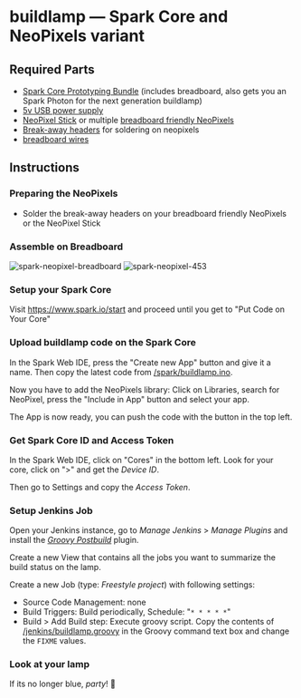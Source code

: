 # buildlamp — Spark Core and NeoPixels variant
## Required Parts

* [Spark Core Prototyping Bundle](https://store.spark.io/?product=prototyping-bundle) (includes breadboard, also gets you an Spark Photon for the next generation buildlamp)
* [5v USB power supply](http://www.adafruit.com/products/501)
* [NeoPixel Stick](http://www.adafruit.com/products/1426) or multiple [breadboard friendly NeoPixels](http://www.adafruit.com/products/1312)
* [Break-away headers](http://www.adafruit.com/products/392) for soldering on neopixels
* [breadboard wires](http://www.adafruit.com/products/153)

## Instructions

### Preparing the NeoPixels
* Solder the break-away headers on your breadboard friendly NeoPixels or the NeoPixel Stick

### Assemble on Breadboard
![spark-neopixel-breadboard](https://cloud.githubusercontent.com/assets/172415/5819579/32925982-a0bf-11e4-972f-549e74845e50.png) ![spark-neopixel-453](https://cloud.githubusercontent.com/assets/172415/5835355/d44bec72-a167-11e4-91bf-c99b1a6cf410.jpg)

### Setup your Spark Core
Visit https://www.spark.io/start and proceed until you get to "Put Code on Your Core"

### Upload buildlamp code on the Spark Core
In the Spark Web IDE, press the "Create new App" button and give it a name.
Then copy the latest code from [/spark/buildlamp.ino](/robbi5/buildlamp/blob/master/spark/buildlamp.ino). 

Now you have to add the NeoPixels library: Click on Libraries, search for NeoPixel, press the "Include in App" button and select your app.

The App is now ready, you can push the code with the button in the top left.

### Get Spark Core ID and Access Token

In the Spark Web IDE, click on "Cores" in the bottom left. Look for your core, click on ">" and get the _Device ID_.

Then go to Settings and copy the _Access Token_.

### Setup Jenkins Job

Open your Jenkins instance, go to _Manage Jenkins_ > _Manage Plugins_ and install the [_Groovy Postbuild_](https://wiki.jenkins-ci.org/display/JENKINS/Groovy+Postbuild+Plugin) plugin.

Create a new View that contains all the jobs you want to summarize the build status on the lamp.

Create a new Job (type: _Freestyle project_) with following settings:
* Source Code Management: none
* Build Triggers: Build periodically, Schedule: "`* * * * *`"
* Build > Add Build step: Execute groovy script. Copy the contents of [/jenkins/buildlamp.groovy](/robbi5/buildlamp/blob/master/jenkins/buildlamp.groovy) in the Groovy command text box and change the `FIXME` values.

### Look at your lamp

If its no longer blue, *party*! :tada: 
